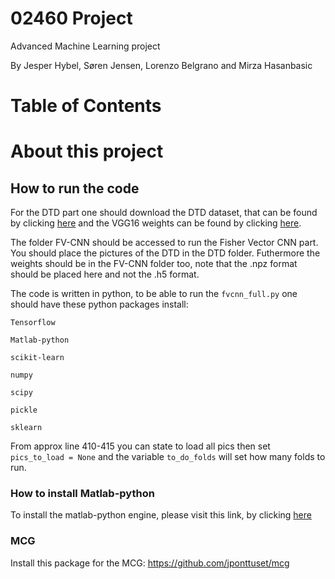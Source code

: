 # 02460 Project
Advanced Machine Learning project

By Jesper Hybel, Søren Jensen, Lorenzo Belgrano and Mirza Hasanbasic

Table of Contents
=================

# About this project

## How to run the code

For the DTD part one should download the DTD dataset, that can be found by clicking [here](https://www.robots.ox.ac.uk/~vgg/data/dtd/index.html) and the VGG16 weights can be found by clicking [here](https://gist.github.com/baraldilorenzo/07d7802847aaad0a35d3).

The folder FV-CNN should be accessed to run the Fisher Vector CNN part. You should place the pictures of the DTD in the DTD folder. Futhermore the weights should be in the FV-CNN folder too, note that the .npz format should be placed here and not the .h5 format.

The code is written in python, to be able to run the `fvcnn_full.py` one should have these python packages install:


`Tensorflow`

`Matlab-python`

`scikit-learn`

`numpy`

`scipy`

`pickle`

`sklearn`


From approx line 410-415 you can state to load all pics then set `pics_to_load = None` and the variable `to_do_folds` will set how many folds to run.

### How to install Matlab-python

To install the matlab-python engine, please visit this link, by clicking [here](https://se.mathworks.com/help/matlab/matlab-engine-for-python.html)

### MCG

Install this package for the MCG: https://github.com/jponttuset/mcg


